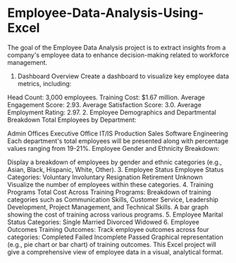 # Employee-Data-Analysis-Using-Excel
The goal of the Employee Data Analysis project is to extract insights from a company's employee data to enhance decision-making related to workforce management.
1. Dashboard Overview
Create a dashboard to visualize key employee data metrics, including:

Head Count: 3,000 employees.
Training Cost: $1.67 million.
Average Engagement Score: 2.93.
Average Satisfaction Score: 3.0.
Average Employment Rating: 2.97.
2. Employee Demographics and Departmental Breakdown
Total Employees by Department:

Admin Offices
Executive Office
IT/IS
Production
Sales
Software Engineering Each department's total employees will be presented along with percentage values ranging from 19-21%.
Employee Gender and Ethnicity Breakdown:

Display a breakdown of employees by gender and ethnic categories (e.g., Asian, Black, Hispanic, White, Other).
3. Employee Status
Employee Status Categories:
Voluntary
Involuntary
Resignation
Retirement
Unknown Visualize the number of employees within these categories.
4. Training Programs
Total Cost Across Training Programs:
Breakdown of training categories such as Communication Skills, Customer Service, Leadership Development, Project Management, and Technical Skills.
A bar graph showing the cost of training across various programs.
5. Employee Marital Status
Categories:
Single
Married
Divorced
Widowed
6. Employee Outcomes
Training Outcomes:
Track employee outcomes across four categories:
Completed
Failed
Incomplete
Passed Graphical representation (e.g., pie chart or bar chart) of training outcomes.
This Excel project will give a comprehensive view of employee data in a visual, analytical format.
